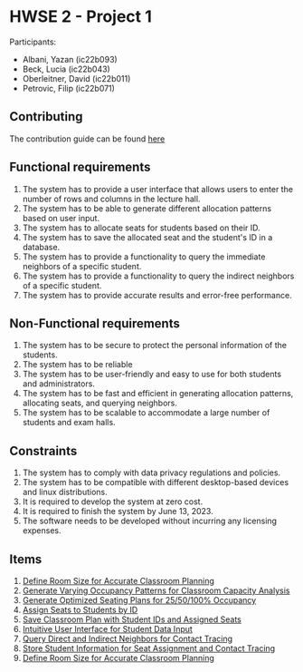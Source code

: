 # HWSE 2 - Project 1

Participants:
- Albani, Yazan (ic22b093)
- Beck, Lucia (ic22b043)
- Oberleitner, David (ic22b011)
- Petrovic, Filip (ic22b071)

## Contributing

The contribution guide can be found [here](contribution.md)

## Functional requirements

1. The system has to provide a user interface that allows users to enter the number of rows and columns in the lecture hall.
2. The system has to be able to generate different allocation patterns based on user input.
3. The system has to allocate seats for students based on their ID.
4. The system has to save the allocated seat and the student's ID in a database.
5. The system has to provide a functionality to query the immediate neighbors of a specific student.
6. The system has to provide a functionality to query the indirect neighbors of a specific student.
7. The system has to provide accurate results and error-free performance.


## Non-Functional requirements

1. The system has to be secure to protect the personal information of the students.
2. The system has to be reliable
3. The system has to be user-friendly and easy to use for both students and administrators.
4. The system has to be fast and efficient in generating allocation patterns, allocating seats, and querying neighbors.
5. The system has to be scalable to accommodate a large number of students and exam halls.


## Constraints

1. The system has to comply with data privacy regulations and policies.
2. The system has to be compatible with different desktop-based devices and linux distributions.
3. It is required to develop the system at zero cost.
4. It is required to finish the system by June 13, 2023.
5. The software needs to be developed without incurring any licensing expenses.

## Items

1. [Define Room Size for Accurate Classroom Planning](items/item-1.md)
2. [Generate Varying Occupancy Patterns for Classroom Capacity Analysis](items/item-2.md)
3. [Generate Optimized Seating Plans for 25/50/100% Occupancy](items/item-3.md)
4. [Assign Seats to Students by ID](items/item-4.md)
5. [Save Classroom Plan with Student IDs and Assigned Seats](items/item-5.md)
6. [Intuitive User Interface for Student Data Input](items/item-6.md)
7. [Query Direct and Indirect Neighbors for Contact Tracing](items/item-7.md)
8. [Store Student Information for Seat Assignment and Contact Tracing](items/item-8.md)
9. [Define Room Size for Accurate Classroom Planning](items/item-9.md)
